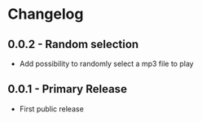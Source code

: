 # Changelog

## 0.0.2 - Random selection

* Add possibility to randomly select a mp3 file to play

## 0.0.1 - Primary Release

* First public release
